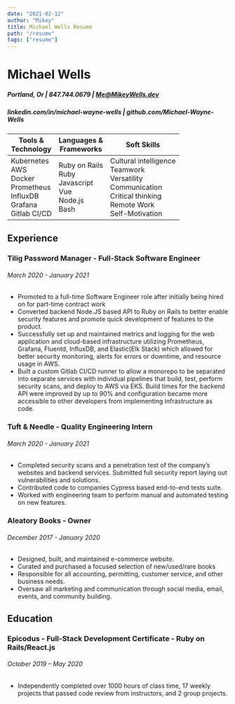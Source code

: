 ```yaml
---
date: "2021-02-12"
author: "Mikey"
title: Michael Wells Resume
path: "/resume"
tags: ["resume"]
---
```


# Michael Wells

##### Portland, Or | 847.744.0679 | Me@MikeyWells.dev

##### linkedin.com/in/michael-wayne-wells | github.com/Michael-Wayne-Wells

| Tools & <br>Technology                                                           | Languages &<br> Frameworks                                        | Soft Skills                                                                                                              |
| -------------------------------------------------------------------------------- | ----------------------------------------------------------------- | ------------------------------------------------------------------------------------------------------------------------ |
| Kubernetes<br>AWS<br>Docker<br>Prometheus<br>InfluxDB<br>Grafana<br>Gitlab CI/CD | Ruby on Rails<br>Ruby<br>Javascript<br>Vue<br>Node.js<br>Bash<br> | Cultural intelligence<br>Teamwork<br>Versatility<br>Communication<br>Critical thinking<br>Remote Work<br>Self-Motivation |

## Experience

### Tilig Password Manager - Full-Stack Software Engineer

###### March 2020 - January 2021

- Promoted to a full-time Software Engineer role after initially being hired on for part-time contract work
- Converted backend Node.JS based API to Ruby on Rails to better enable security features and promote quick development of features to the product.
- Successfully set up and maintained metrics and logging for the web application and cloud-based infrastructure utilizing Prometheus, Grafana, Fluentd, InfluxDB, and Elastic(Elk Stack) which allowed for better security monitoring, alerts for errors or downtime, and resource usage in AWS.
- Built a custom Gitlab CI/CD runner to allow a monorepo to be separated into separate services with individual pipelines that build, test, perform security scans, and deploy to AWS via EKS. Build times for the backend API were improved by up to 90% and configuration became more accessible to other developers from implementing infrastructure as code.

### Tuft & Needle - Quality Engineering Intern

###### March 2020 - January 2021

- Completed security scans and a penetration test of the company’s websites and backend services. Submitted full security report laying out vulnerabilities and solutions.
- Contributed code to companies Cypress based end-to-end tests suite.
- Worked with engineering team to perform manual and automated testing on new features.

### Aleatory Books - Owner

###### December 2017 - January 2020

- Designed, built, and maintained e-commerce website.
- Curated and purchased a focused selection of new/used/rare books
- Responsible for all accounting, permitting, customer service, and other business needs.
- Oversaw all marketing and communication through social media, email, events, and community building.

## Education

### Epicodus - Full-Stack Development Certificate - Ruby on Rails/React.js

###### October 2019 – May 2020

- Independently completed over 1000 hours of class time, 17 weekly projects that passed code review from instructors, and 2 group projects.
